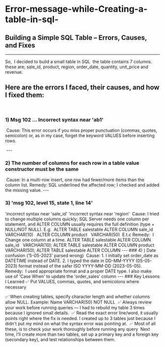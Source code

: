 # Error-message-while-Creating-a-table-in-sql-
## Building a Simple SQL Table – Errors, Causes, and Fixes
---
‎So,  I decided to build a small table in SQL  the table contains 7 columns. these are; sale_id, product, region, order_date, quantity, unit_price and revenue.
‎
## ‎Here are the errors I faced, their causes, and how I fixed them:
‎
### ‎1) Msg 102 … Incorrect syntax near 'ab1'
‎
‎Cause: This error occurs if you miss proper punctuation (commas, quotes, semicolon) or, as in my case, forget the keyword VALUES before inserting rows.


‎
‎---
### ‎2) The number of columns for each row in a table value constructor must be the same
‎
‎Cause: In a multi-row insert, one row had fewer/more items than the column list.
‎Remedy: SQL underlined the affected row; I checked and added the missing value.
‎---
### ‎3) 'msg 102, level 15, state 1, line 14'
‎'incorrect syntax near 'sale_id'
‎'incorrect syntax near 'region'
‎
‎Cause: I tried to change multiple columns quickly; SQL Server needs one column per statement, and ALTER COLUMN usually requires the full definition (type + NULL/NOT NULL). E.g.
‎
‎ALTER TABLE salestable
‎ALTER COLUMN sale_id   VARCHAR(10) 
‎ ALTER COLUMN product   VARCHAR(50)  
‎E.t.c
‎
‎Remedy: 
‎ I  Change one column at a time. 
‎ALTER TABLE salestable ALTER COLUMN sale_id   VARCHAR(10);
‎ALTER TABLE salestable ALTER COLUMN product   VARCHAR(50);
‎ALTER TABLE salestable ALTER COLUMN
‎---
‎### 4) ) Date confusion ('5-05-2023' parsed wrong)
‎
‎Cause:
‎1. I initially set order_date as DATETIME instead of DATE.
‎2. I typed the date in DD-MM-YYYY (05-05-2023) format instead of the safer ISO YYYY-MM-DD (2023-05-05).
‎
‎Remedy:
‎ I used appropriate format and a proper DATE type. I also make use of 'Case When' to update the 'order_sales' column
‎---
‎### Key Lessons I Learned
‎✅ Put VALUES, commas, quotes, and semicolons where necessary

‎✅ When creating tables, specify character length and whether columns allow NULL. Example: Name VARCHAR(50) NOT NULL
‎
‎✅ Always review your work before running queries — I had to rebuild my table 3 times because I ignored small details.
‎
‎✅ Read the exact error line/word, it usually points right where the fix is needed. I created up to 3 tables just because I didn't put my mind on what the syntax error was pointing at.
‎
‎✅ Most of all these, is to check your work thoroughly before running any query
‎
‎Next time, I’ll create more than two tables, set up a primary key and a foreign key (secondary key), and test relationships between them.
‎
‎
